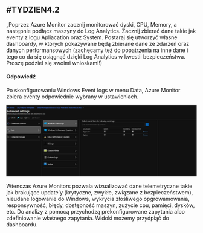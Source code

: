## #TYDZIEN4.2
„Poprzez Azure Monitor zacznij monitorować dyski, CPU, Memory, a następnie podłącz maszyny do Log Analytics. Zacznij zbierać dane takie jak eventy z logu Apliacation oraz System. Postaraj się utworzyć własne dashboardy, w których pokazywane będą zbierane dane ze zdarzeń oraz danych performansowych (zachęcamy też do popatrzenia na inne dane i tego co da się osiągnąć dzięki Log Analytics w kwestii bezpieczeństwa. Proszę podziel się swoimi wnioskami!)

#### Odpowiedź
Po skonfigurowaniu Windows Event logs w menu Data, Azure Monitor zbiera eventy odpowiednie wybrany w ustawieniach. 

![alt text](https://github.com/mzdzioch/szkolachmury/blob/main/az-303/tydzien3/zad_4_2/loganalytics.JPG?raw=true)

Wtenczas Azure Monitors pozwala wizualizować dane telemetryczne takie jak brakujące update'y (krytyczne, zwykłe, związane z bezpieczeństwem), nieudane logowanie do Windows,  wykrycia złośliwego opgrowamowania, responsywność, błędy, dostępność maszyn, zużycie cpu, pamięci, dysków, etc. Do analizy z pomocą przychodzą prekonfigurowane zapytania albo zdefiniowanie właśnego zapytania. Widoki możemy przydpiąć do dashboardu.    
